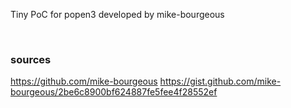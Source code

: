 Tiny PoC for popen3 developed by mike-bourgeous

<br />

### sources
https://github.com/mike-bourgeous
https://gist.github.com/mike-bourgeous/2be6c8900bf624887fe5fee4f28552ef
